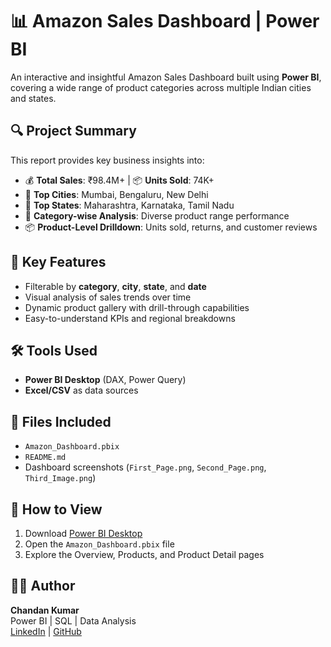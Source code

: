 # 📊 Amazon Sales Dashboard | Power BI

An interactive and insightful Amazon Sales Dashboard built using **Power BI**, covering a wide range of product categories across multiple Indian cities and states.

## 🔍 Project Summary

This report provides key business insights into:
- 💰 **Total Sales**: ₹98.4M+ | 📦 **Units Sold**: 74K+
- 🌆 **Top Cities**: Mumbai, Bengaluru, New Delhi
- 🧭 **Top States**: Maharashtra, Karnataka, Tamil Nadu
- 🛒 **Category-wise Analysis**: Diverse product range performance
- 📦 **Product-Level Drilldown**: Units sold, returns, and customer reviews

## 📌 Key Features

- Filterable by **category**, **city**, **state**, and **date**
- Visual analysis of sales trends over time
- Dynamic product gallery with drill-through capabilities
- Easy-to-understand KPIs and regional breakdowns

## 🛠️ Tools Used

- **Power BI Desktop** (DAX, Power Query)
- **Excel/CSV** as data sources

## 📁 Files Included

- `Amazon_Dashboard.pbix`
- `README.md`
- Dashboard screenshots (`First_Page.png`, `Second_Page.png`, `Third_Image.png`)

## 🚀 How to View

1. Download [Power BI Desktop](https://powerbi.microsoft.com)
2. Open the `Amazon_Dashboard.pbix` file
3. Explore the Overview, Products, and Product Detail pages

## 👨‍💼 Author

**Chandan Kumar**  
Power BI | SQL | Data Analysis  
[LinkedIn](#) | [GitHub](#)
